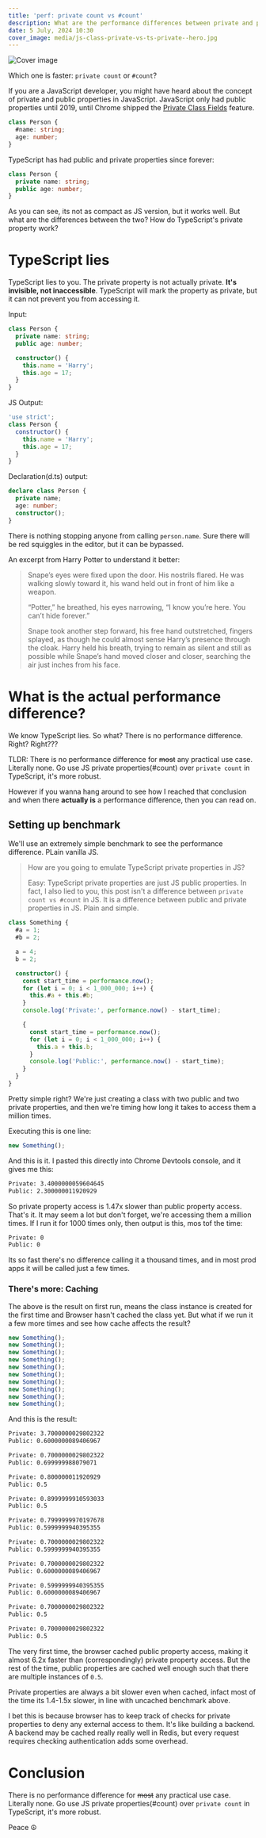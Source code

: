 ```yaml
---
title: 'perf: private count vs #count'
description: What are the performance differences between private and public count in JavaScript?
date: 5 July, 2024 10:30
cover_image: media/js-class-private-vs-ts-private--hero.jpg
---
```


![Cover image](../../static/media/js-class-private-vs-ts-private--hero.jpg)

Which one is faster: `private count` or `#count`?

If you are a JavaScript developer, you might have heard about the concept of private and public properties in JavaScript. JavaScript only had public properties until 2019, until Chrome shipped the [Private Class Fields](https://v8.dev/features/class-fields#private-class-fields) feature.

```ts
class Person {
  #name: string;
  age: number;
}
```

TypeScript has had public and private properties since forever:

```ts
class Person {
  private name: string;
  public age: number;
}
```

As you can see, its not as compact as JS version, but it works well. But what are the differences between the two? How do TypeScript's private property work?

# TypeScript lies

TypeScript lies to you. The private property is not actually private. **It's invisible, not inaccessible**. TypeScript will mark the property as private, but it can not prevent you from accessing it.

Input:

```ts
class Person {
  private name: string;
  public age: number;

  constructor() {
    this.name = 'Harry';
    this.age = 17;
  }
}
```

JS Output:

```js
'use strict';
class Person {
  constructor() {
    this.name = 'Harry';
    this.age = 17;
  }
}
```

Declaration(d.ts) output:

```ts
declare class Person {
  private name;
  age: number;
  constructor();
}
```

There is nothing stopping anyone from calling `person.name`. Sure there will be red squiggles in the editor, but it can be bypassed.

An excerpt from Harry Potter to understand it better:

> Snape’s eyes were fixed upon the door. His nostrils flared. He was walking slowly toward it, his wand held out in front of him like a weapon.
>
> “Potter,” he breathed, his eyes narrowing, “I know you’re here. You can’t hide forever.”
>
> Snape took another step forward, his free hand outstretched, fingers splayed, as though he could almost sense Harry’s presence through the cloak. Harry held his breath, trying to remain as silent and still as possible while Snape’s hand moved closer and closer, searching the air just inches from his face.

# What is the actual performance difference?

We know TypeScript lies. So what? There is no performance difference. Right? Right???

TLDR: There is no performance difference for ~~most~~ any practical use case. Literally none. Go use JS private properties(#count) over `private count` in TypeScript, it's more robust.

However if you wanna hang around to see how I reached that conclusion and when there **actually is** a performance difference, then you can read on.

## Setting up benchmark

We'll use an extremely simple benchmark to see the performance difference. PLain vanilla JS.

> How are you going to emulate TypeScript private properties in JS?
>
> Easy: TypeScript private properties are just JS public properties. In fact, I also lied to you, this post isn't a difference between `private count vs #count` in JS. It is a difference between public and private properties in JS. Plain and simple.

```ts
class Something {
  #a = 1;
  #b = 2;

  a = 4;
  b = 2;

  constructor() {
    const start_time = performance.now();
    for (let i = 0; i < 1_000_000; i++) {
      this.#a + this.#b;
    }
    console.log('Private:', performance.now() - start_time);

    {
      const start_time = performance.now();
      for (let i = 0; i < 1_000_000; i++) {
        this.a + this.b;
      }
      console.log('Public:', performance.now() - start_time);
    }
  }
}
```

Pretty simple right? We're just creating a class with two public and two private properties, and then we're timing how long it takes to access them a million times.

Executing this is one line:

```ts
new Something();
```

And this is it. I pasted this directly into Chrome Devtools console, and it gives me this:

```txt
Private: 3.4000000059604645
Public: 2.300000011920929
```

So private property access is 1.47x slower than public property access. That's it. It may seem a lot but don't forget, we're accessing them a million times. If I run it for 1000 times only, then output is this, mos tof the time:

```txt
Private: 0
Public: 0
```

Its so fast there's no difference calling it a thousand times, and in most prod apps it will be called just a few times.

### There's more: Caching

The above is the result on first run, means the class instance is created for the first time and Browser hasn't cached the class yet. But what if we run it a few more times and see how cache affects the result?

```ts
new Something();
new Something();
new Something();
new Something();
new Something();
new Something();
new Something();
new Something();
new Something();
new Something();
```

And this is the result:

```txt
Private: 3.7000000029802322
Public: 0.6000000089406967

Private: 0.7000000029802322
Public: 0.699999988079071

Private: 0.800000011920929
Public: 0.5

Private: 0.8999999910593033
Public: 0.5

Private: 0.7999999970197678
Public: 0.5999999940395355

Private: 0.7000000029802322
Public: 0.5999999940395355

Private: 0.7000000029802322
Public: 0.6000000089406967

Private: 0.5999999940395355
Public: 0.6000000089406967

Private: 0.7000000029802322
Public: 0.5

Private: 0.7000000029802322
Public: 0.5
```

The very first time, the browser cached public property access, making it almost 6.2x faster than (correspondingly) private property access. But the rest of the time, public properties are cached well enough such that there are multiple instances of `0.5`.

Private properties are always a bit slower even when cached, infact most of the time its 1.4-1.5x slower, in line with uncached benchmark above.

I bet this is because browser has to keep track of checks for private properties to deny any external access to them. It's like building a backend. A backend may be cached really really well in Redis, but every request requires checking authentication adds some overhead.

# Conclusion

There is no performance difference for ~~most~~ any practical use case. Literally none. Go use JS private properties(#count) over `private count` in TypeScript, it's more robust.

Peace ☮️
